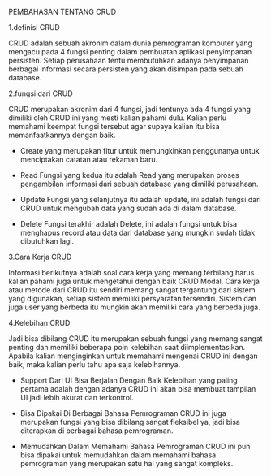 PEMBAHASAN TENTANG CRUD

1.definisi CRUD 

CRUD adalah sebuah akronim dalam dunia pemrograman komputer yang mengacu pada 4 fungsi penting dalam pembuatan aplikasi penyimpanan persisten. Setiap perusahaan tentu membutuhkan adanya penyimpanan berbagai informasi secara persisten yang akan disimpan pada sebuah database.

2.fungsi dari CRUD

CRUD merupakan akronim dari 4 fungsi, jadi tentunya ada 4 fungsi yang dimiliki oleh CRUD ini yang mesti kalian pahami dulu. Kalian perlu memahami keempat fungsi tersebut agar supaya kalian itu bisa memanfaatkannya dengan baik.

- Create
yang merupakan fitur untuk memungkinkan penggunanya untuk menciptakan catatan atau rekaman baru.

- Read
Fungsi yang kedua itu adalah Read yang merupakan proses pengambilan informasi dari sebuah database yang dimiliki perusahaan.

- Update
Fungsi yang selanjutnya itu adalah update, ini adalah fungsi dari CRUD untuk mengubah data yang sudah ada di dalam database.

- Delete
Fungsi terakhir adalah Delete, ini adalah fungsi untuk bisa menghapus record atau data dari database yang mungkin sudah tidak dibutuhkan lagi.

3.Cara Kerja CRUD 

Informasi berikutnya adalah soal cara kerja yang memang terbilang harus kalian pahami juga untuk mengetahui dengan baik CRUD Modal. Cara kerja atau metode dari CRUD itu sendiri memang sangat tergantung dari sistem yang digunakan, setiap sistem memiliki persyaratan tersendiri. Sistem dan juga user yang berbeda itu mungkin akan memiliki cara yang berbeda juga.

4.Kelebihan CRUD

Jadi bisa dibilang CRUD itu merupakan sebuah fungsi yang memang sangat penting dan memiliki beberapa poin kelebihan saat diimplementasikan. Apabila kalian menginginkan untuk memahami mengenai CRUD ini dengan baik, maka kalian perlu tahu apa saja kelebihannya.

- Support Dari UI Bisa Berjalan Dengan Baik
Kelebihan yang paling pertama adalah dengan adanya CRUD ini akan bisa membuat tampilan UI jadi lebih akurat dan terkontrol.

- Bisa Dipakai Di Berbagai Bahasa Pemrograman
CRUD ini juga merupakan fungsi yang bisa dibilang sangat fleksibel ya, jadi bisa diterapkan di berbagai bahasa pemrograman.

- Memudahkan Dalam Memahami Bahasa Pemrograman
CRUD ini pun bisa dipakai untuk memudahkan dalam memahami bahasa pemrograman yang merupakan satu hal yang sangat kompleks.
